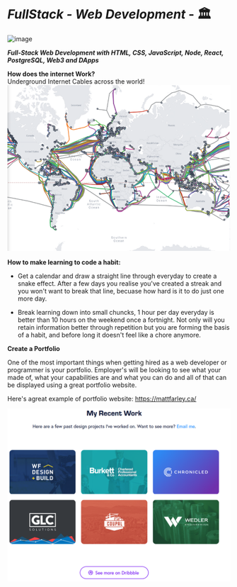 # <em>FullStack - Web Development</em> - 🏛️

![image](/Images/Banner.png)

**_Full-Stack Web Development with HTML, CSS, JavaScript, Node, React, PostgreSQL, Web3 and DApps_**

**How does the internet Work?**
<br>
Underground Internet Cables across the world!
![image](/Images/SubmarineCableMap.PNG)

**How to make learning to code a habit:**

- Get a calendar and draw a straight line through everyday to create a snake effect. After a few days you realise you've created a streak and you won't want to break that line, becuase how hard is it to do just one more day.

- Break learning down into small chuncks, 1 hour per day everyday is better than 10 hours on the weekend once a fortnight. Not only will you retain information better through repetition but you are forming the basis of a habit, and before long it doesn't feel like a chore anymore.

**Create a Portfolio**

One of the most important things when getting hired as a web developer or programmer is your portfolio. Employer's will be looking to see what your made of, what your capabilities are and what you can do and all of that can be displayed using a great portfolio website.

Here's agreat example of portfolio website:
https://mattfarley.ca/

![image](/Images/exampleportfoliopage.PNG)
